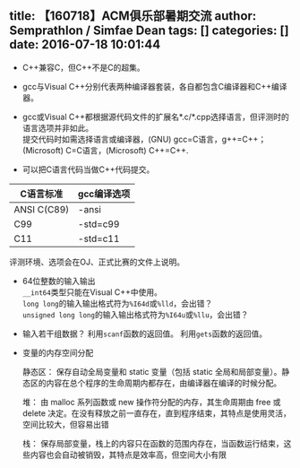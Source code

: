 title: 【160718】ACM俱乐部暑期交流
author: Semprathlon / Simfae Dean
tags: []
categories: []
date: 2016-07-18 10:01:44
---
- C++兼容C，但C++不是C的超集。

- gcc与Visual C++分别代表两种编译器套装，各自都包含C编译器和C++编译器。

- gcc或Visual C++都根据源代码文件的扩展名\*.c/\*.cpp选择语言，但评测时的语言选项并非如此。  
提交代码时如需选择语言或编译器，(GNU) gcc=C语言，g++=C++；  
(Microsoft) C=C语言，(Microsoft) C++=C++.

- 可以把C语言代码当做C++代码提交。  

|C语言标准|gcc编译选项|
|---|---|
|ANSI C(C89)|-ansi|
|C99|-std=c99|
|C11|-std=c11|

评测环境、选项会在OJ、正式比赛的文件上说明。

- 64位整数的输入输出  
  `__int64`类型只能在Visual C++中使用。  
  `long long`的输入输出格式符为`%I64d`或`%lld`，会出错？  
  `unsigned long long`的输入输出格式符为`%I64u`或`%llu`，会出错？

- 输入若干组数据？
  利用`scanf`函数的返回值。
  利用`gets`函数的返回值。

- 变量的内存空间分配

  静态区： 保存自动全局变量和 static 变量（包括 static 全局和局部变量）。静态区的内容在总个程序的生命周期内都存在，由编译器在编译的时候分配。
  
  堆： 由 malloc 系列函数或 new 操作符分配的内存，其生命周期由 free 或 delete 决定。在没有释放之前一直存在，直到程序结束，其特点是使用灵活，空间比较大，但容易出错
  
  栈： 保存局部变量，栈上的内容只在函数的范围内存在，当函数运行结束，这些内容也会自动被销毁，其特点是效率高，但空间大小有限